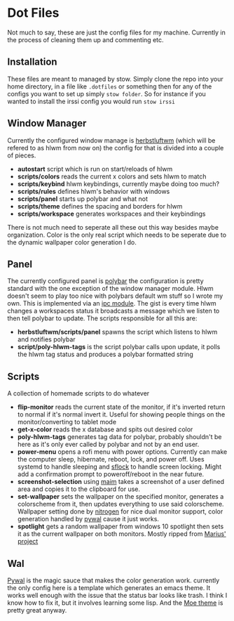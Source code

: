 # Dot Files #

Not much to say, these are just the config files for my machine. Currently
in the process of cleaning them up and commenting etc.

## Installation ##

These files are meant to managed by stow. Simply clone the repo into your home
directory, in a file like `.dotfiles` or something then for any of the configs
you want to set up simply `stow folder`. So for instance if you wanted to 
install the irssi config you would run `stow irssi`

## Window Manager ##

Currently the configured window manage is [herbstluftwm](https://herbstluftwm.org)
(which will be refered to as hlwm from now on) the config for that is divided 
into a couple of pieces.

  * **autostart** script which is run on start/reloads of hlwm
  * **scripts/colors** reads the current x colors and sets hlwm to match
  * **scripts/keybind** hlwm keybindings, currently maybe doing too much?
  * **scripts/rules** defines hlwm's behavior with windows
  * **scripts/panel** starts up polybar and what not
  * **scripts/theme** defines the spacing and borders for hlwm
  * **scripts/workspace** generates workspaces and their keybindings
 
 There is not much need to seperate all these out this way besides maybe organization.
 Color is the only real script which needs to be seperate due to the dynamic wallpaper
 color generation I do.
 
## Panel ##

The currently configured panel is [polybar](https://github.com/jaagr/polybar)
the configuration is pretty standard with the one exception of the window manager
module. Hlwm doesn't seem to play too nice with polybars default wm stuff so I wrote
my own. This is implemented via an [ipc module](https://github.com/jaagr/polybar/wiki/Module:-ipc).
The gist is every time hlwm changes a workspaces status it broadcasts a message which we 
listen to then tell polybar to update. The scripts responsible for all this are:

  * **herbstluftwm/scripts/panel** spawns the script which listens to hlwm and notifies polybar
  * **script/poly-hlwm-tags** is the script polybar calls upon update, it polls the hlwm tag status
  and produces a polybar formatted string
  
## Scripts ##
A collection of homemade scripts to do whatever

  * **flip-monitor** reads the current state of the monitor, if it's inverted return to normal
  if it's normal invert it. Useful for showing people things on the monitor/converting to tablet mode
  * **get-x-color** reads the x database and spits out desired color
  * **poly-hlwm-tags** generates tag data for polybar, probably shouldn't be 
  here as it's only ever called by polybar and not by an end user.
  * **power-menu** opens a rofi menu with power options. Currently can make the computer
  sleep, hibernate, reboot, lock, and power off. Uses systemd to handle sleeping and 
  [sflock](https://github.com/benruijl/sflock) to handle screen locking. Might add a confirmation
  prompt to poweroff/reboot in the near future.
  * **screenshot-selection** using [maim](https://github.com/naelstrof/maim) takes a screenshot
  of a user defined area and copies it to the clipboard for use.
  * **set-wallpaper** sets the wallpaper on the specified monitor, generates a colorscheme
  from it, then updates everything to use said colorscheme. Wallpaper setting done by 
  [nitrogen](https://github.com/l3ib/nitrogen) for nice dual monitor support, 
  color generation handled by [pywal](https://github.com/dylanaraps/pywal) cause it just works.
  * **spotlight** gets a random wallpaper from windows 10 spotlight then sets it as the current
  wallpaper on both monitors. Mostly ripped from [Marius' project](https://gihub.com/mariusknaust/spotlight) 
  
## Wal ##
[Pywal](https://github.com/dylanaraps/pywal) is the magic sauce that makes the color generation work.
currently the only config here is a template which generates an emacs theme. It works well enough with
the issue that the status bar looks like trash. I think I know how to fix it, but it involves learning
some lisp. And the [Moe theme](https://github.com/kuanyui/moe-theme.el) is pretty great anyway.

